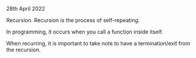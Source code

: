 28th April 2022

Recursion.
Recursion is the process of self-repeating.

In programming, it occurs when you call a function inside itself.

When recurring, it is important to take note to have a termination/exit from the
recursion.
